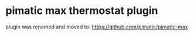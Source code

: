 pimatic max thermostat plugin
=======================

plugin was renamed and moved to: https://github.com/pimatic/pimatic-max
